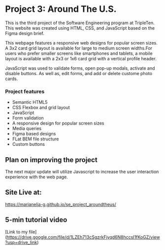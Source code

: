 # Project 3: Around The U.S.

This is the third project of the Software Engineering program at TripleTen. This website was created using HTML, CSS, and JavaScript based on the Figma design brief.

This webpage features a responsive web designs for popular screen sizes. A 3x2 card grid layout is available for large to medium screen widths.For users who prefer smaller screens like smartphones and tablets, a mobile layout is available with a 2x3 or 1x6 card grid with a vertical profile header.

JavaScript was used to validate forms, open pop-up modals, activate and disable buttons. As well as, edit forms, and add or delete custome photo cards.

### Project features

- Semantic HTML5
- CSS Flexbox and grid layout
- JavaScript
- Form validation
- A responsive design for popular screen sizes
- Media queries
- Figma based designs
- FLat BEM file structure
- Custom buttons

## Plan on improving the project

The next major update will utilize Javascript to increase the user interaction experience with the web page.

## Site Live at:

https://marianelia-g.github.io/se_project_aroundtheus/

## 5-min tutorial video

[Link to my file]
(https://drive.google.com/file/d/1LZEh713cSgzrkFjyqd6N8hccsI1fKoGZ/view?usp=drive_link)
